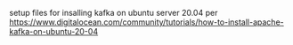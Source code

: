 setup files for insalling kafka on ubuntu server 20.04 per https://www.digitalocean.com/community/tutorials/how-to-install-apache-kafka-on-ubuntu-20-04
